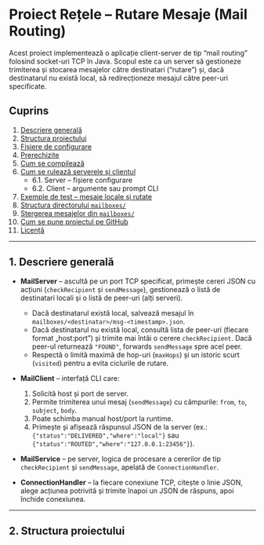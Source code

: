 # Proiect Rețele – Rutare Mesaje (Mail Routing)

Acest proiect implementează o aplicație client-server de tip “mail routing” folosind socket-uri TCP în Java. Scopul este ca un server să gestioneze trimiterea și stocarea mesajelor către destinatari (“rutare”) și, dacă destinatarul nu există local, să redirecționeze mesajul către peer-uri specificate.

## Cuprins

1. [Descriere generală](#descriere-generală)  
2. [Structura proiectului](#structura-proiectului)  
3. [Fișiere de configurare](#fișiere-de-configurare)  
4. [Prerechizite](#prerechizite)  
5. [Cum se compilează](#cum-se-compileaz%C4%83)  
6. [Cum se rulează serverele și clientul](#cum-se-ruleaz%C4%83-serverele-%C8%99i-clientul)  
   - 6.1. Server – fișiere configurare  
   - 6.2. Client – argumente sau prompt CLI  
7. [Exemple de test – mesaje locale și rutate](#exemple-de-test--mesaje-locale-%C8%99i-rutate)  
8. [Structura directorului `mailboxes/`](#structura-directorului-mailboxes)  
9. [Ștergerea mesajelor din `mailboxes/`](#%C8%99tergerea-mesajelor-din-mailboxes)  
10. [Cum se pune proiectul pe GitHub](#cum-se-pune-proiectul-pe-github)  
11. [Licență](#licen%C8%9B%C4%83)

---

## 1. Descriere generală

- **MailServer** – ascultă pe un port TCP specificat, primește cereri JSON cu acțiuni (`checkRecipient` și `sendMessage`), gestionează o listă de destinatari locali și o listă de peer-uri (alți serveri).  
  - Dacă destinatarul există local, salvează mesajul în `mailboxes/<destinatar>/msg-<timestamp>.json`.  
  - Dacă destinatarul nu există local, consultă lista de peer-uri (fiecare format „host:port”) și trimite mai întâi o cerere `checkRecipient`. Dacă peer-ul returnează `"FOUND"`, forwards `sendMessage` spre acel peer.  
  - Respectă o limită maximă de hop-uri (`maxHops`) și un istoric scurt (`visited`) pentru a evita ciclurile de rutare.

- **MailClient** – interfață CLI care:  
  1. Solicită host și port de server.  
  2. Permite trimiterea unui mesaj (`sendMessage`) cu câmpurile: `from`, `to`, `subject`, `body`.  
  3. Poate schimba manual host/port la runtime.  
  4. Primește și afișează răspunsul JSON de la server (ex.: `{"status":"DELIVERED","where":"local"}` sau `{"status":"ROUTED","where":"127.0.0.1:23456"}`).

- **MailService** – pe server, logica de procesare a cererilor de tip `checkRecipient` și `sendMessage`, apelată de `ConnectionHandler`.

- **ConnectionHandler** – la fiecare conexiune TCP, citește o linie JSON, alege acțiunea potrivită și trimite înapoi un JSON de răspuns, apoi închide conexiunea.

---

## 2. Structura proiectului

